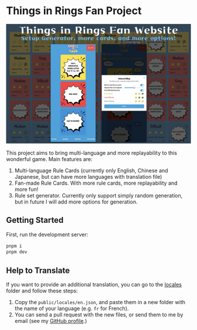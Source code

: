 # Things in Rings Fan Project

![Things in Rings Fan Website](https://raw.githubusercontent.com/Ender-Wiggin2019/Things-In-Rings/refs/heads/main/src/app/opengraph-image.jpg)

This project aims to bring multi-language and more replayability to this wonderful game.
Main features are:

1. Multi-language Rule Cards (currently only English, Chinese and Japanese, but can have more languages with translation file)
2. Fan-made Rule Cards. With more rule cards, more replayability and more fun!
3. Rule set generator. Currently only support simply random generation, but in future I will add more options for generation.

## Getting Started

First, run the development server:

```bash
pnpm i
pnpm dev
```

## Help to Translate

If you want to provide an additional translation, you can go to the [locales](https://github.com/Ender-Wiggin2019/Things-In-Rings/tree/main/public/locales) folder and follow these steps:

1. Copy the `public/locales/en.json`, and paste them in a new folder with the name of your language (e.g. `fr` for French).
2. You can send a pull request with the new files, or send them to me by email (see my [GitHub profile](https://github.com/Ender-Wiggin2019).)
